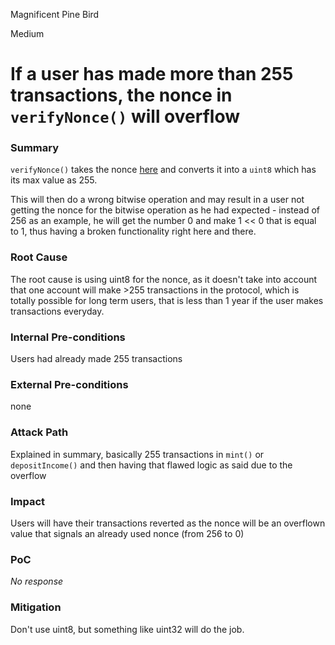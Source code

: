 Magnificent Pine Bird

Medium

# If a user has made more than 255 transactions, the nonce in `verifyNonce()` will overflow

### Summary

`verifyNonce()` takes the nonce [here](https://github.com/sherlock-audit/2025-04-aegis-op-grant/blob/main/aegis-contracts/contracts/AegisMinting.sol#L639) and converts it into a `uint8` which has its max value as 255.

This will then do a wrong bitwise operation and may result in a user not getting the nonce for the bitwise operation as he had expected - instead of 256 as an example, he will get the number 0 and make 1 << 0 that is equal to 1, thus having a broken functionality right here and there.

### Root Cause

The root cause is using uint8 for the nonce, as it doesn't take into account that one account will make >255 transactions in the protocol, which is totally possible for long term users, that is less than 1 year if the user makes transactions everyday.

### Internal Pre-conditions

Users had already made 255 transactions

### External Pre-conditions

none

### Attack Path

Explained in summary, basically 255 transactions in `mint()` or `depositIncome()` and then having that flawed logic as said due to the overflow

### Impact

Users will have their transactions reverted as the nonce will be an overflown value that signals an already used nonce (from 256 to 0)

### PoC

_No response_

### Mitigation

Don't use uint8, but something like uint32 will do the job.